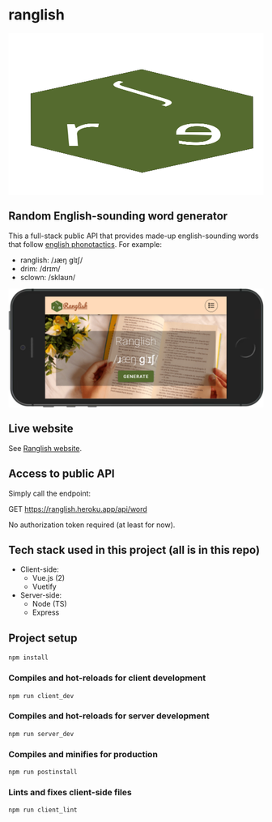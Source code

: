 # ranglish

<div style="display:flex; flex-direction:column;"><img src="https://github.com/FrederickRoman/Ranglish/blob/main/client/src/assets/img/logo.svg" alt="Ranglish logo" height="320"/>
</div>

## Random English-sounding word generator

This a full-stack public API that provides made-up english-sounding words that follow [english phonotactics](https://en.wikipedia.org/wiki/Phonotactics#English_phonotactics). For example:

- ranglish: /ɹæŋ ɡlɪʃ/
- drim: /drɪm/
- sclown: /sklaʊn/

<div style="display:flex; flex-direction:column;"><img src="https://github.com/FrederickRoman/Ranglish/blob/main/docs/mockups/Ranglish%20(iPhone%205%20SE).png" alt="Ranglish home page phone mockup"/>
</div>

## Live website

See [Ranglish website](https://ranglish.heroku.app).

## Access to public API

Simply call the endpoint:

GET https://ranglish.heroku.app/api/word

No authorization token required (at least for now).

## Tech stack used in this project (all is in this repo)

- Client-side:
  - Vue.js (2)
  - Vuetify
- Server-side:
  - Node (TS)
  - Express

## Project setup

```
npm install
```

### Compiles and hot-reloads for client development

```
npm run client_dev
```

### Compiles and hot-reloads for server development

```
npm run server_dev
```

### Compiles and minifies for production

```
npm run postinstall
```

### Lints and fixes client-side files

```
npm run client_lint
```
